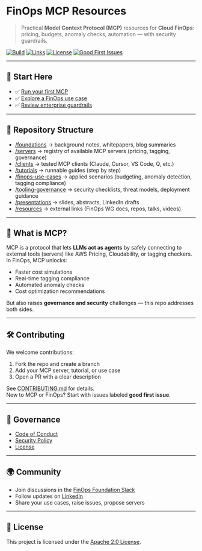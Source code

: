 # FinOps MCP Resources

> Practical **Model Context Protocol (MCP)** resources for **Cloud FinOps**: pricing, budgets, anomaly checks, automation — with security guardrails.

[![Build](https://img.shields.io/github/actions/workflow/status/OptimNow/finops-mcp-resources/ci.yml?branch=main)]()
[![Links](https://img.shields.io/badge/links-checked-brightgreen)]()
[![License](https://img.shields.io/badge/license-Apache--2.0-blue)]()
[![Good First Issues](https://img.shields.io/github/issues/OptimNow/finops-mcp-resources/good%20first%20issue)]()

---

## 🚀 Start Here
- ✅ [Run your first MCP](tutorials/01-aws-pricing-mcp-quickstart.md)  
- ✅ [Explore a FinOps use case](finops-use-cases/cost-breakdown-by-tag/)  
- ✅ [Review enterprise guardrails](tooling-governance/enterprise-checklist.md)  

---

## 📂 Repository Structure

- [/foundations](./foundations) → background notes, whitepapers, blog summaries  
- [/servers](./servers) → registry of available MCP servers (pricing, tagging, governance)  
- [/clients](./clients) → tested MCP clients (Claude, Cursor, VS Code, Q, etc.)  
- [/tutorials](./tutorials) → runnable guides (step by step)  
- [/finops-use-cases](./finops-use-cases) → applied scenarios (budgeting, anomaly detection, tagging compliance)  
- [/tooling-governance](./tooling-governance) → security checklists, threat models, deployment guidance  
- [/presentations](./presentations) → slides, abstracts, LinkedIn drafts  
- [/resources](./resources) → external links (FinOps WG docs, repos, talks, videos)  


---

## 🧩 What is MCP?
MCP is a protocol that lets **LLMs act as agents** by safely connecting to external tools (servers) like AWS Pricing, Cloudability, or tagging checkers.  
In FinOps, MCP unlocks:
- Faster cost simulations
- Real-time tagging compliance
- Automated anomaly checks
- Cost optimization recommendations  

But also raises **governance and security** challenges — this repo addresses both sides.

---

## 🛠️ Contributing
We welcome contributions:
1. Fork the repo and create a branch
2. Add your MCP server, tutorial, or use case
3. Open a PR with a clear description  

See [CONTRIBUTING.md](CONTRIBUTING.md) for details.  
New to MCP or FinOps? Start with issues labeled **good first issue**.

---

## 🔐 Governance
- [Code of Conduct](CODE_OF_CONDUCT.md)  
- [Security Policy](SECURITY.md)  
- [License](LICENSE)  

---

## 🌍 Community
- Join discussions in the [FinOps Foundation Slack](https://www.finops.org/slack/)  
- Follow updates on [LinkedIn](https://linkedin.com/in/jeanlatiere)  
- Share your use cases, raise issues, propose servers  

---

## 📜 License
This project is licensed under the [Apache 2.0 License](LICENSE).
